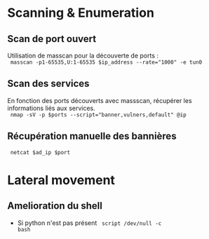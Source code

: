 # Scanning & Enumeration
## Scan de port ouvert
Utilisation de masscan pour la découverte de ports :  
<code>
masscan -p1-65535,U:1-65535 $ip_address --rate="1000" -e tun0
</code>

## Scan des services
En fonction des ports découverts avec massscan, récupérer les informations liés aux services.  
<code>
nmap -sV -p $ports --script="banner,vulners,default" @ip
</code>

## Récupération manuelle des bannières
<code> netcat $ad_ip $port </code>

# Lateral movement
## Amelioration du shell
- Si python n'est pas présent 
<code> script /dev/null -c bash</code>